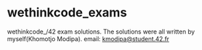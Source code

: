 # wethinkcode_exams
wethinkcode_/42 exam solutions. The solutions were all written by myself(Khomotjo Modipa).
email: kmodipa@student.42.fr
